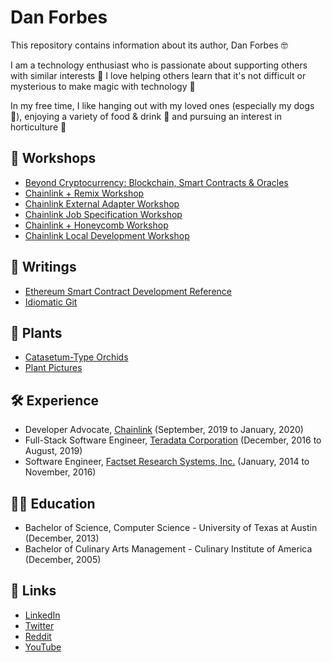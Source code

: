 # Dan Forbes

This repository contains information about its author, Dan Forbes :nerd_face:

I am a technology enthusiast who is passionate about supporting others with similar interests :handshake: I love
helping others learn that it's not difficult or mysterious to make magic with technology :rocket:

In my free time, I like hanging out with my loved ones (especially my dogs :dog:), enjoying a variety of food & drink
:clinking_glasses: and pursuing an interest in horticulture :seedling:

## :movie_camera: Workshops

- [Beyond Cryptocurrency: Blockchain, Smart Contracts & Oracles](https://docs.google.com/document/d/e/2PACX-1vST1rrh5_R4VTjZV31R2tctIWeN3Nedc0RgLfPCmzrwUdJBV6zcBjqAqpySQJyrHe4m9h1_2_mIlaVB/pub)
- [Chainlink + Remix Workshop](https://docs.google.com/document/d/e/2PACX-1vTfuGrmqJO_il0PzZY5iU5_HtmiEExu5t7XHzrj6rRVKZnOdvy3fUJzlIlTgd-FMrUl2A-9T9ndP7Nj/pub)
- [Chainlink External Adapter Workshop](https://docs.google.com/document/d/e/2PACX-1vSlbBgXHatt1XOPthCHdJG2MlVP0Te9254kxLiCAE7R3yggzlwuVbPH5U8TSc1AjSCqy11ovhPPcQXL/pub)
- [Chainlink Job Specification Workshop](https://docs.google.com/document/d/e/2PACX-1vSjDxpyN7UMIjXeLC-kJy1-NNX5csI5bxq7vR8uAzt-9iSCd5AXsK_gWWXI2i_eKsZeADEMO9xZnMRP/pub)
- [Chainlink + Honeycomb Workshop](https://docs.google.com/document/d/e/2PACX-1vQzTVNGbLLrEVLMzf0pXbsvG_AFtFSDMmBfzngZtdNVsqr1mmEBcJN4-IF7qgrlZF4NjXAaZOV8bYiN/pub)
- [Chainlink Local Development Workshop](https://docs.google.com/document/d/e/2PACX-1vTHVZMteeUmPjQgcG2kaZOxnYTGSbS2ZHy-toB7Pqbbjwjfrs_irtMPs329oVO7M6u9qH8W2ssWKVUC/pub)

## :memo: Writings

- [Ethereum Smart Contract Development Reference](/writings/eth-dev.md)
- [Idiomatic Git](https://docs.google.com/document/u/1/d/e/2PACX-1vTyWJ2WZ4EAum_Cgf9athuJFkoaCCWue_56Ep9liKBzHGxYLPI1arTdDyxr1rk6iix7d6w8504x83Kg/pub)

## :seedling: Plants
- [Catasetum-Type Orchids](https://docs.google.com/presentation/d/e/2PACX-1vTs9lznFnMZoibRB1B3RRkCm1ugosPnV8tVBlVImOXoa0gQfVBstemobLRgCIG7290Mz9iZmjMhScJ2/pub?start=false&loop=true&delayms=5000)
- [Plant Pictures](https://photos.app.goo.gl/ws4CejPhtuAnFcFa6)

## :hammer_and_wrench: Experience

- Developer Advocate, [Chainlink](https://chain.link/) (September, 2019 to January, 2020)
- Full-Stack Software Engineer, [Teradata Corporation](https://www.teradata.com/) (December, 2016 to August, 2019)
- Software Engineer, [Factset Research Systems, Inc.](https://www.factset.com/) (January, 2014 to November, 2016)

## :man_student: Education

- Bachelor of Science, Computer Science - University of Texas at Austin (December, 2013)
- Bachelor of Culinary Arts Management - Culinary Institute of America (December, 2005)

## :link: Links

- [LinkedIn](https://www.linkedin.com/in/danfforbes/)
- [Twitter](https://twitter.com/danforbesdev)
- [Reddit](https://www.reddit.com/user/danforbesdev)
- [YouTube](https://www.youtube.com/channel/UC-Z9fvZ1KNzaantH2rf3oxA)
